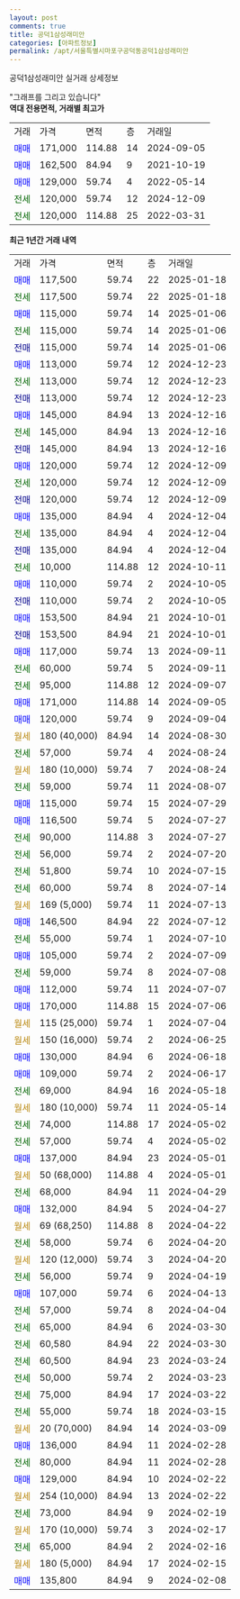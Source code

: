 ```yaml
---
layout: post
comments: true
title: 공덕1삼성래미안
categories: [아파트정보]
permalink: /apt/서울특별시마포구공덕동공덕1삼성래미안
---
```


공덕1삼성래미안 실거래 상세정보

<script type="text/javascript">
  google.charts.load('current', {'packages':['line', 'corechart']});
  google.charts.setOnLoadCallback(drawChart);

  function drawChart() {
    var data = new google.visualization.DataTable();
    data.addColumn('date', '거래일');
    data.addColumn('number', "매매");
    data.addColumn('number', "전세");
    data.addColumn('number', "전매");

    data.addRows([[new Date(Date.parse("2025-01-18")), 117500, null, null], [new Date(Date.parse("2025-01-18")), null, 117500, null], [new Date(Date.parse("2025-01-06")), 115000, null, null], [new Date(Date.parse("2025-01-06")), null, 115000, null], [new Date(Date.parse("2025-01-06")), null, null, 115000], [new Date(Date.parse("2024-12-23")), 113000, null, null], [new Date(Date.parse("2024-12-23")), null, 113000, null], [new Date(Date.parse("2024-12-23")), null, null, 113000], [new Date(Date.parse("2024-12-16")), 145000, null, null], [new Date(Date.parse("2024-12-16")), null, 145000, null], [new Date(Date.parse("2024-12-16")), null, null, 145000], [new Date(Date.parse("2024-12-09")), 120000, null, null], [new Date(Date.parse("2024-12-09")), null, 120000, null], [new Date(Date.parse("2024-12-09")), null, null, 120000], [new Date(Date.parse("2024-12-04")), 135000, null, null], [new Date(Date.parse("2024-12-04")), null, 135000, null], [new Date(Date.parse("2024-12-04")), null, null, 135000], [new Date(Date.parse("2024-10-11")), null, 10000, null], [new Date(Date.parse("2024-10-05")), 110000, null, null], [new Date(Date.parse("2024-10-05")), null, null, 110000], [new Date(Date.parse("2024-10-01")), 153500, null, null], [new Date(Date.parse("2024-10-01")), null, null, 153500], [new Date(Date.parse("2024-09-11")), 117000, null, null], [new Date(Date.parse("2024-09-11")), null, 60000, null], [new Date(Date.parse("2024-09-07")), null, 95000, null], [new Date(Date.parse("2024-09-05")), 171000, null, null], [new Date(Date.parse("2024-09-04")), 120000, null, null], [new Date(Date.parse("2024-08-30")), null, null, null], [new Date(Date.parse("2024-08-24")), null, 57000, null], [new Date(Date.parse("2024-08-24")), null, null, null], [new Date(Date.parse("2024-08-07")), null, 59000, null], [new Date(Date.parse("2024-07-29")), 115000, null, null], [new Date(Date.parse("2024-07-27")), 116500, null, null], [new Date(Date.parse("2024-07-27")), null, 90000, null], [new Date(Date.parse("2024-07-20")), null, 56000, null], [new Date(Date.parse("2024-07-15")), null, 51800, null], [new Date(Date.parse("2024-07-14")), null, 60000, null], [new Date(Date.parse("2024-07-13")), null, null, null], [new Date(Date.parse("2024-07-12")), 146500, null, null], [new Date(Date.parse("2024-07-10")), null, 55000, null], [new Date(Date.parse("2024-07-09")), 105000, null, null], [new Date(Date.parse("2024-07-08")), null, 59000, null], [new Date(Date.parse("2024-07-07")), 112000, null, null], [new Date(Date.parse("2024-07-06")), 170000, null, null], [new Date(Date.parse("2024-07-04")), null, null, null], [new Date(Date.parse("2024-06-25")), null, null, null], [new Date(Date.parse("2024-06-18")), 130000, null, null], [new Date(Date.parse("2024-06-17")), 109000, null, null], [new Date(Date.parse("2024-05-18")), null, 69000, null], [new Date(Date.parse("2024-05-14")), null, null, null], [new Date(Date.parse("2024-05-02")), null, 74000, null], [new Date(Date.parse("2024-05-02")), null, 57000, null], [new Date(Date.parse("2024-05-01")), 137000, null, null], [new Date(Date.parse("2024-05-01")), null, null, null], [new Date(Date.parse("2024-04-29")), null, 68000, null], [new Date(Date.parse("2024-04-27")), 132000, null, null], [new Date(Date.parse("2024-04-22")), null, null, null], [new Date(Date.parse("2024-04-20")), null, 58000, null], [new Date(Date.parse("2024-04-20")), null, null, null], [new Date(Date.parse("2024-04-19")), null, 56000, null], [new Date(Date.parse("2024-04-13")), 107000, null, null], [new Date(Date.parse("2024-04-04")), null, 57000, null], [new Date(Date.parse("2024-03-30")), null, 65000, null], [new Date(Date.parse("2024-03-30")), null, 60580, null], [new Date(Date.parse("2024-03-24")), null, 60500, null], [new Date(Date.parse("2024-03-23")), null, 50000, null], [new Date(Date.parse("2024-03-22")), null, 75000, null], [new Date(Date.parse("2024-03-15")), null, 55000, null], [new Date(Date.parse("2024-03-09")), null, null, null], [new Date(Date.parse("2024-02-28")), 136000, null, null], [new Date(Date.parse("2024-02-28")), null, 80000, null], [new Date(Date.parse("2024-02-22")), 129000, null, null], [new Date(Date.parse("2024-02-22")), null, null, null], [new Date(Date.parse("2024-02-19")), null, 73000, null], [new Date(Date.parse("2024-02-17")), null, null, null], [new Date(Date.parse("2024-02-16")), null, 65000, null], [new Date(Date.parse("2024-02-15")), null, null, null], [new Date(Date.parse("2024-02-08")), 135800, null, null]]);

    var options = {
      hAxis: {
        format: 'yyyy/MM/dd'
      },    
      lineWidth: 0,
      pointsVisible: true,    
      title: '최근 1년간 유형별 실거래가 분포',
      legend: { position: 'bottom' }
    };

    var formatter = new google.visualization.NumberFormat({pattern:'###,###'} );
    formatter.format(data, 1);
    formatter.format(data, 2);
    
    setTimeout(function() {
        var chart = new google.visualization.LineChart(document.getElementById('columnchart_material'));
        chart.draw(data, (options));
        document.getElementById('loading').style.display = 'none';
    }, 200);
  }
</script>


<div id="loading" style="z-index:20; display: block; margin-left: 0px">"그래프를 그리고 있습니다"</div>
<div id="columnchart_material" style="width: 95%; margin-left: 0px; display: block"></div>
<!-- contents start -->
<b>역대 전용면적, 거래별 최고가</b>
<table class="sortable">
    <tr>
      <td>거래</td>
      <td>가격</td>
      <td>면적</td>
      <td>층</td>
      <td>거래일</td>
    </tr>
        <tr>
          <td><a style="color: blue">매매</a></td>
          <td>171,000</td>
          <td>114.88</td>
          <td>14</td>
          <td>2024-09-05</td>
        </tr>            <tr>
          <td><a style="color: blue">매매</a></td>
          <td>162,500</td>
          <td>84.94</td>
          <td>9</td>
          <td>2021-10-19</td>
        </tr>            <tr>
          <td><a style="color: blue">매매</a></td>
          <td>129,000</td>
          <td>59.74</td>
          <td>4</td>
          <td>2022-05-14</td>
        </tr>        
        <tr>
              <td><a style="color: darkgreen">전세</a></td>
              <td>120,000</td>
              <td>59.74</td>
              <td>12</td>
              <td>2024-12-09</td>
            </tr>            <tr>
              <td><a style="color: darkgreen">전세</a></td>
              <td>120,000</td>
              <td>114.88</td>
              <td>25</td>
              <td>2022-03-31</td>
            </tr>        
    
</table>

<b>최근 1년간 거래 내역</b>

<table class="sortable">
    <tr>
      <td>거래</td>
      <td>가격</td>
      <td>면적</td>
      <td>층</td>
      <td>거래일</td>
    </tr>
    <tr>
      <td><a style="color: blue">매매</a></td>
      <td>117,500</td>
      <td>59.74</td>
      <td>22</td>
      <td>2025-01-18</td>
    </tr>          <tr>
      <td><a style="color: darkgreen">전세</a></td>
      <td>117,500</td>
      <td>59.74</td>
      <td>22</td>
      <td>2025-01-18</td>
    </tr>          <tr>
      <td><a style="color: blue">매매</a></td>
      <td>115,000</td>
      <td>59.74</td>
      <td>14</td>
      <td>2025-01-06</td>
    </tr>          <tr>
      <td><a style="color: darkgreen">전세</a></td>
      <td>115,000</td>
      <td>59.74</td>
      <td>14</td>
      <td>2025-01-06</td>
    </tr>          <tr>
      <td><a style="color: darkblue">전매</a></td>
      <td>115,000</td>
      <td>59.74</td>
      <td>14</td>
      <td>2025-01-06</td>
    </tr>          <tr>
      <td><a style="color: blue">매매</a></td>
      <td>113,000</td>
      <td>59.74</td>
      <td>12</td>
      <td>2024-12-23</td>
    </tr>          <tr>
      <td><a style="color: darkgreen">전세</a></td>
      <td>113,000</td>
      <td>59.74</td>
      <td>12</td>
      <td>2024-12-23</td>
    </tr>          <tr>
      <td><a style="color: darkblue">전매</a></td>
      <td>113,000</td>
      <td>59.74</td>
      <td>12</td>
      <td>2024-12-23</td>
    </tr>          <tr>
      <td><a style="color: blue">매매</a></td>
      <td>145,000</td>
      <td>84.94</td>
      <td>13</td>
      <td>2024-12-16</td>
    </tr>          <tr>
      <td><a style="color: darkgreen">전세</a></td>
      <td>145,000</td>
      <td>84.94</td>
      <td>13</td>
      <td>2024-12-16</td>
    </tr>          <tr>
      <td><a style="color: darkblue">전매</a></td>
      <td>145,000</td>
      <td>84.94</td>
      <td>13</td>
      <td>2024-12-16</td>
    </tr>          <tr>
      <td><a style="color: blue">매매</a></td>
      <td>120,000</td>
      <td>59.74</td>
      <td>12</td>
      <td>2024-12-09</td>
    </tr>          <tr>
      <td><a style="color: darkgreen">전세</a></td>
      <td>120,000</td>
      <td>59.74</td>
      <td>12</td>
      <td>2024-12-09</td>
    </tr>          <tr>
      <td><a style="color: darkblue">전매</a></td>
      <td>120,000</td>
      <td>59.74</td>
      <td>12</td>
      <td>2024-12-09</td>
    </tr>          <tr>
      <td><a style="color: blue">매매</a></td>
      <td>135,000</td>
      <td>84.94</td>
      <td>4</td>
      <td>2024-12-04</td>
    </tr>          <tr>
      <td><a style="color: darkgreen">전세</a></td>
      <td>135,000</td>
      <td>84.94</td>
      <td>4</td>
      <td>2024-12-04</td>
    </tr>          <tr>
      <td><a style="color: darkblue">전매</a></td>
      <td>135,000</td>
      <td>84.94</td>
      <td>4</td>
      <td>2024-12-04</td>
    </tr>          <tr>
      <td><a style="color: darkgreen">전세</a></td>
      <td>10,000</td>
      <td>114.88</td>
      <td>12</td>
      <td>2024-10-11</td>
    </tr>          <tr>
      <td><a style="color: blue">매매</a></td>
      <td>110,000</td>
      <td>59.74</td>
      <td>2</td>
      <td>2024-10-05</td>
    </tr>          <tr>
      <td><a style="color: darkblue">전매</a></td>
      <td>110,000</td>
      <td>59.74</td>
      <td>2</td>
      <td>2024-10-05</td>
    </tr>          <tr>
      <td><a style="color: blue">매매</a></td>
      <td>153,500</td>
      <td>84.94</td>
      <td>21</td>
      <td>2024-10-01</td>
    </tr>          <tr>
      <td><a style="color: darkblue">전매</a></td>
      <td>153,500</td>
      <td>84.94</td>
      <td>21</td>
      <td>2024-10-01</td>
    </tr>          <tr>
      <td><a style="color: blue">매매</a></td>
      <td>117,000</td>
      <td>59.74</td>
      <td>13</td>
      <td>2024-09-11</td>
    </tr>          <tr>
      <td><a style="color: darkgreen">전세</a></td>
      <td>60,000</td>
      <td>59.74</td>
      <td>5</td>
      <td>2024-09-11</td>
    </tr>          <tr>
      <td><a style="color: darkgreen">전세</a></td>
      <td>95,000</td>
      <td>114.88</td>
      <td>12</td>
      <td>2024-09-07</td>
    </tr>          <tr>
      <td><a style="color: blue">매매</a></td>
      <td>171,000</td>
      <td>114.88</td>
      <td>14</td>
      <td>2024-09-05</td>
    </tr>          <tr>
      <td><a style="color: blue">매매</a></td>
      <td>120,000</td>
      <td>59.74</td>
      <td>9</td>
      <td>2024-09-04</td>
    </tr>          <tr>
      <td><a style="color: darkgoldenrod">월세</a></td>
      <td>180 (40,000)</td>
      <td>84.94</td>
      <td>14</td>
      <td>2024-08-30</td>
    </tr>          <tr>
      <td><a style="color: darkgreen">전세</a></td>
      <td>57,000</td>
      <td>59.74</td>
      <td>4</td>
      <td>2024-08-24</td>
    </tr>          <tr>
      <td><a style="color: darkgoldenrod">월세</a></td>
      <td>180 (10,000)</td>
      <td>59.74</td>
      <td>7</td>
      <td>2024-08-24</td>
    </tr>          <tr>
      <td><a style="color: darkgreen">전세</a></td>
      <td>59,000</td>
      <td>59.74</td>
      <td>11</td>
      <td>2024-08-07</td>
    </tr>          <tr>
      <td><a style="color: blue">매매</a></td>
      <td>115,000</td>
      <td>59.74</td>
      <td>15</td>
      <td>2024-07-29</td>
    </tr>          <tr>
      <td><a style="color: blue">매매</a></td>
      <td>116,500</td>
      <td>59.74</td>
      <td>5</td>
      <td>2024-07-27</td>
    </tr>          <tr>
      <td><a style="color: darkgreen">전세</a></td>
      <td>90,000</td>
      <td>114.88</td>
      <td>3</td>
      <td>2024-07-27</td>
    </tr>          <tr>
      <td><a style="color: darkgreen">전세</a></td>
      <td>56,000</td>
      <td>59.74</td>
      <td>2</td>
      <td>2024-07-20</td>
    </tr>          <tr>
      <td><a style="color: darkgreen">전세</a></td>
      <td>51,800</td>
      <td>59.74</td>
      <td>10</td>
      <td>2024-07-15</td>
    </tr>          <tr>
      <td><a style="color: darkgreen">전세</a></td>
      <td>60,000</td>
      <td>59.74</td>
      <td>8</td>
      <td>2024-07-14</td>
    </tr>          <tr>
      <td><a style="color: darkgoldenrod">월세</a></td>
      <td>169 (5,000)</td>
      <td>59.74</td>
      <td>11</td>
      <td>2024-07-13</td>
    </tr>          <tr>
      <td><a style="color: blue">매매</a></td>
      <td>146,500</td>
      <td>84.94</td>
      <td>22</td>
      <td>2024-07-12</td>
    </tr>          <tr>
      <td><a style="color: darkgreen">전세</a></td>
      <td>55,000</td>
      <td>59.74</td>
      <td>1</td>
      <td>2024-07-10</td>
    </tr>          <tr>
      <td><a style="color: blue">매매</a></td>
      <td>105,000</td>
      <td>59.74</td>
      <td>2</td>
      <td>2024-07-09</td>
    </tr>          <tr>
      <td><a style="color: darkgreen">전세</a></td>
      <td>59,000</td>
      <td>59.74</td>
      <td>8</td>
      <td>2024-07-08</td>
    </tr>          <tr>
      <td><a style="color: blue">매매</a></td>
      <td>112,000</td>
      <td>59.74</td>
      <td>11</td>
      <td>2024-07-07</td>
    </tr>          <tr>
      <td><a style="color: blue">매매</a></td>
      <td>170,000</td>
      <td>114.88</td>
      <td>15</td>
      <td>2024-07-06</td>
    </tr>          <tr>
      <td><a style="color: darkgoldenrod">월세</a></td>
      <td>115 (25,000)</td>
      <td>59.74</td>
      <td>1</td>
      <td>2024-07-04</td>
    </tr>          <tr>
      <td><a style="color: darkgoldenrod">월세</a></td>
      <td>150 (16,000)</td>
      <td>59.74</td>
      <td>2</td>
      <td>2024-06-25</td>
    </tr>          <tr>
      <td><a style="color: blue">매매</a></td>
      <td>130,000</td>
      <td>84.94</td>
      <td>6</td>
      <td>2024-06-18</td>
    </tr>          <tr>
      <td><a style="color: blue">매매</a></td>
      <td>109,000</td>
      <td>59.74</td>
      <td>2</td>
      <td>2024-06-17</td>
    </tr>          <tr>
      <td><a style="color: darkgreen">전세</a></td>
      <td>69,000</td>
      <td>84.94</td>
      <td>16</td>
      <td>2024-05-18</td>
    </tr>          <tr>
      <td><a style="color: darkgoldenrod">월세</a></td>
      <td>180 (10,000)</td>
      <td>59.74</td>
      <td>11</td>
      <td>2024-05-14</td>
    </tr>          <tr>
      <td><a style="color: darkgreen">전세</a></td>
      <td>74,000</td>
      <td>114.88</td>
      <td>17</td>
      <td>2024-05-02</td>
    </tr>          <tr>
      <td><a style="color: darkgreen">전세</a></td>
      <td>57,000</td>
      <td>59.74</td>
      <td>4</td>
      <td>2024-05-02</td>
    </tr>          <tr>
      <td><a style="color: blue">매매</a></td>
      <td>137,000</td>
      <td>84.94</td>
      <td>23</td>
      <td>2024-05-01</td>
    </tr>          <tr>
      <td><a style="color: darkgoldenrod">월세</a></td>
      <td>50 (68,000)</td>
      <td>114.88</td>
      <td>4</td>
      <td>2024-05-01</td>
    </tr>          <tr>
      <td><a style="color: darkgreen">전세</a></td>
      <td>68,000</td>
      <td>84.94</td>
      <td>11</td>
      <td>2024-04-29</td>
    </tr>          <tr>
      <td><a style="color: blue">매매</a></td>
      <td>132,000</td>
      <td>84.94</td>
      <td>5</td>
      <td>2024-04-27</td>
    </tr>          <tr>
      <td><a style="color: darkgoldenrod">월세</a></td>
      <td>69 (68,250)</td>
      <td>114.88</td>
      <td>8</td>
      <td>2024-04-22</td>
    </tr>          <tr>
      <td><a style="color: darkgreen">전세</a></td>
      <td>58,000</td>
      <td>59.74</td>
      <td>6</td>
      <td>2024-04-20</td>
    </tr>          <tr>
      <td><a style="color: darkgoldenrod">월세</a></td>
      <td>120 (12,000)</td>
      <td>59.74</td>
      <td>3</td>
      <td>2024-04-20</td>
    </tr>          <tr>
      <td><a style="color: darkgreen">전세</a></td>
      <td>56,000</td>
      <td>59.74</td>
      <td>9</td>
      <td>2024-04-19</td>
    </tr>          <tr>
      <td><a style="color: blue">매매</a></td>
      <td>107,000</td>
      <td>59.74</td>
      <td>6</td>
      <td>2024-04-13</td>
    </tr>          <tr>
      <td><a style="color: darkgreen">전세</a></td>
      <td>57,000</td>
      <td>59.74</td>
      <td>8</td>
      <td>2024-04-04</td>
    </tr>          <tr>
      <td><a style="color: darkgreen">전세</a></td>
      <td>65,000</td>
      <td>84.94</td>
      <td>6</td>
      <td>2024-03-30</td>
    </tr>          <tr>
      <td><a style="color: darkgreen">전세</a></td>
      <td>60,580</td>
      <td>84.94</td>
      <td>22</td>
      <td>2024-03-30</td>
    </tr>          <tr>
      <td><a style="color: darkgreen">전세</a></td>
      <td>60,500</td>
      <td>84.94</td>
      <td>23</td>
      <td>2024-03-24</td>
    </tr>          <tr>
      <td><a style="color: darkgreen">전세</a></td>
      <td>50,000</td>
      <td>59.74</td>
      <td>2</td>
      <td>2024-03-23</td>
    </tr>          <tr>
      <td><a style="color: darkgreen">전세</a></td>
      <td>75,000</td>
      <td>84.94</td>
      <td>17</td>
      <td>2024-03-22</td>
    </tr>          <tr>
      <td><a style="color: darkgreen">전세</a></td>
      <td>55,000</td>
      <td>59.74</td>
      <td>18</td>
      <td>2024-03-15</td>
    </tr>          <tr>
      <td><a style="color: darkgoldenrod">월세</a></td>
      <td>20 (70,000)</td>
      <td>84.94</td>
      <td>14</td>
      <td>2024-03-09</td>
    </tr>          <tr>
      <td><a style="color: blue">매매</a></td>
      <td>136,000</td>
      <td>84.94</td>
      <td>11</td>
      <td>2024-02-28</td>
    </tr>          <tr>
      <td><a style="color: darkgreen">전세</a></td>
      <td>80,000</td>
      <td>84.94</td>
      <td>11</td>
      <td>2024-02-28</td>
    </tr>          <tr>
      <td><a style="color: blue">매매</a></td>
      <td>129,000</td>
      <td>84.94</td>
      <td>10</td>
      <td>2024-02-22</td>
    </tr>          <tr>
      <td><a style="color: darkgoldenrod">월세</a></td>
      <td>254 (10,000)</td>
      <td>84.94</td>
      <td>13</td>
      <td>2024-02-22</td>
    </tr>          <tr>
      <td><a style="color: darkgreen">전세</a></td>
      <td>73,000</td>
      <td>84.94</td>
      <td>9</td>
      <td>2024-02-19</td>
    </tr>          <tr>
      <td><a style="color: darkgoldenrod">월세</a></td>
      <td>170 (10,000)</td>
      <td>59.74</td>
      <td>3</td>
      <td>2024-02-17</td>
    </tr>          <tr>
      <td><a style="color: darkgreen">전세</a></td>
      <td>65,000</td>
      <td>84.94</td>
      <td>2</td>
      <td>2024-02-16</td>
    </tr>          <tr>
      <td><a style="color: darkgoldenrod">월세</a></td>
      <td>180 (5,000)</td>
      <td>84.94</td>
      <td>17</td>
      <td>2024-02-15</td>
    </tr>          <tr>
      <td><a style="color: blue">매매</a></td>
      <td>135,800</td>
      <td>84.94</td>
      <td>9</td>
      <td>2024-02-08</td>
    </tr>      </table>
<!-- contents end -->    

